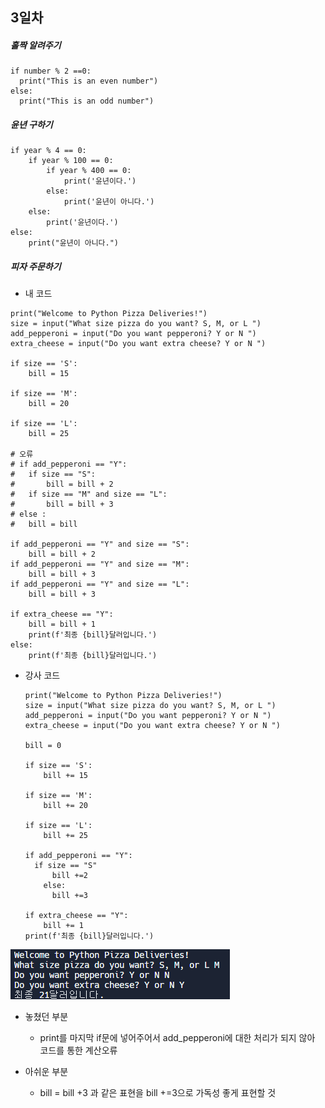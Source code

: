## 3일차

##### 홀짝 알려주기

```
if number % 2 ==0:
  print("This is an even number")
else:
  print("This is an odd number")
```



##### 윤년 구하기

```
if year % 4 == 0:
	if year % 100 == 0:
		if year % 400 == 0:
			print('윤년이다.')
		else:
			print('윤년이 아니다.')
	else:
		print('윤년이다.')
else:
	print("윤년이 아니다.")
```



##### 피자 주문하기

- 내 코드

```
print("Welcome to Python Pizza Deliveries!")
size = input("What size pizza do you want? S, M, or L ")
add_pepperoni = input("Do you want pepperoni? Y or N ")
extra_cheese = input("Do you want extra cheese? Y or N ")

if size == 'S':
    bill = 15

if size == 'M':
    bill = 20
   
if size == 'L':
    bill = 25
    
# 오류    
# if add_pepperoni == "Y":
#   if size == "S":
#       bill = bill + 2
#   if size == "M" and size == "L":
#       bill = bill + 3
# else :
#   bill = bill

if add_pepperoni == "Y" and size == "S":
    bill = bill + 2
if add_pepperoni == "Y" and size == "M":
    bill = bill + 3
if add_pepperoni == "Y" and size == "L":
    bill = bill + 3

if extra_cheese == "Y":
    bill = bill + 1
    print(f'최종 {bill}달러입니다.')
else:
    print(f'최종 {bill}달러입니다.')
```

- 강사 코드

  ```
  print("Welcome to Python Pizza Deliveries!")
  size = input("What size pizza do you want? S, M, or L ")
  add_pepperoni = input("Do you want pepperoni? Y or N ")
  extra_cheese = input("Do you want extra cheese? Y or N ")

  bill = 0

  if size == 'S':
      bill += 15

  if size == 'M':
      bill += 20
     
  if size == 'L':
      bill += 25
      
  if add_pepperoni == "Y":
  	if size == "S"
  		bill +=2
      else:
      	bill +=3
      	
  if extra_cheese == "Y":
      bill += 1
  print(f'최종 {bill}달러입니다.')
  ```



![pizza](./pizza.png)

- 놓쳤던 부분
  - print를 마지막 if문에 넣어주어서  add_pepperoni에 대한 처리가 되지 않아 코드를 통한 계산오류


- 아쉬운 부분
  - bill = bill +3 과 같은 표현을 bill +=3으로 가독성 좋게 표현할 것